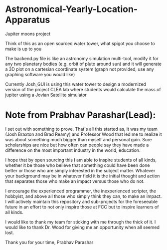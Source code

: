 # Astronomical-Yearly-Location-Apparatus
Jupiter moons project

Think of this as an open sourced water tower, what spigot you choose to make is up to you

The backend.py file is like an astronomy simulation multi-tool, modify it for any two planetary bodies (e.g. orbit of pluto around sun) and it will generate a 3D plot on a cartesian coordinate system (graph not provided, use any graphing software you would like)

Currently Josh_GUI is using this water tower to design a modernized version of the project CLEA lab where students would calculate the mass of jupiter using a Jovian Satellite simulator


# Note from Prabhav Parashar(Lead):

I set out with something to prove. That's all this started as, it was my team (Josh Braxton and Brad Reamy) and Professor Wood that led me to realize it was about something much bigger than myself and personal gain. Sure scholarships are nice but how often can people say they have made a difference on the most important industry in the world, education.

I hope that by open sourcing this I am able to inspire students of all kinds, whether it be those who believe that something could have been done better or those who are simply interested in the subject matter. Whatever your background may be in whatever field it is the initial thought and action that separates those who make an impact versus those who do not. 

I encourage the experienced programmer, the inexperienced scripter, the hobbyist, and above all those who simply think they can, to make an impact. I will actively maintain this repository and sub-projects for the foreseeable future in an effort to not only inspire those at FCC but to inspire learners of all kinds.

I would like to thank my team for sticking with me through the thick of it. I would like to thank Dr. Wood for giving me an opportunity when all seemed lost.

Thank you for your time,
Prabhav Parashar
